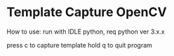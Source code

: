 # Template Capture OpenCV

How to use:
run with IDLE python, req python ver 3.x.x

press c to capture template
hold q to quit program

